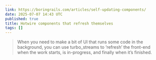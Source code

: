 ```yaml
---
link: https://boringrails.com/articles/self-updating-components/
date: 2025-07-07 14:43 UTC
published: true
title: Hotwire components that refresh themselves
tags: []
---
```


> When you need to make a bit of UI that runs some code in the background, you can use turbo_streams to ‘refresh’ the front-end when the work starts, is in-progress, and finally when it’s finished.
